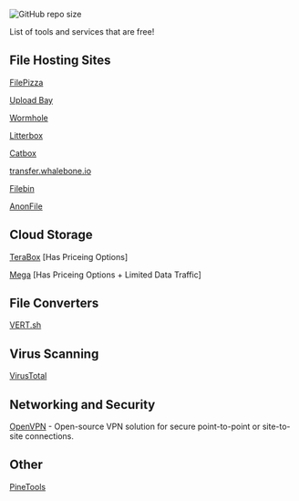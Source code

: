 ![GitHub repo size](https://img.shields.io/github/repo-size/official3gamer/Free-Tech-Tools-List) 

List of tools and services that are free!

## File Hosting Sites
[FilePizza](https://file.pizza/) 

[Upload Bay](https://uploadbay.net/) 

[Wormhole](https://wormhole.app/) 

[Litterbox](https://litterbox.catbox.moe/)

[Catbox](https://catbox.moe/)

[transfer.whalebone.io](https://transfer.whalebone.io/) 

[Filebin](https://filebin.net/) 

[AnonFile](https://www.anonfile.la/)

## Cloud Storage
[TeraBox](https://www.terabox.com/) [Has Priceing Options]

[Mega](https://mega.io/) [Has Priceing Options + Limited Data Traffic]

## File Converters
[VERT.sh](https://vert.sh/)

## Virus Scanning
[VirusTotal](https://www.virustotal.com/)

## Networking and Security
[OpenVPN](https://openvpn.net/) - Open-source VPN solution for secure point-to-point or site-to-site connections.


## Other
[PineTools](https://pinetools.com/)
